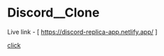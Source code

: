 # Discord__Clone

Live link - [ https://discord-replica-app.netlify.app/ ]


 <a href='https://discord-replica-app.netlify.app/' target='_blank'>
click
  </a>
